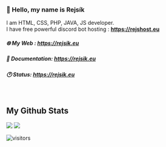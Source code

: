 ### 💨 Hello, my name is Rejsík
I am HTML, CSS, PHP, JAVA, JS developer.<br>
I have free powerful discord bot hosting : **https://rejshost.eu**

##### 🌐 My Web : https://rejsik.eu
##### 💬 Documentation: https://rejsik.eu
##### 🕐 Status: https://rejsik.eu
<br>

## My Github Stats

<img src="https://github-readme-stats.vercel.app/api?username=Rejsik99&show_icons=true&bg_color=040f0f&title_color=2f97c1&icon_color=f5b700&text_color=0cf574">

<img src="https://github-readme-stats.vercel.app/api/top-langs/?username=Rejsik99&bg_color=040f0f&title_color=eb4034&icon_color=f5b700&text_color=0cf574">

![visitors](https://visitor-badge.laobi.icu/badge?page_id=Rejsik99.Rejsik99)
